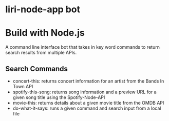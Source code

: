 # liri-node-app bot
 # Build with Node.js #
 A command line interface bot that takes in key word commands to return search results from multiple APIs.
 ## Search Commands ##
 * concert-this: returns concert information for an artist from the Bands In Town API
 * spotify-this-song: returns song information and a preview URL for a given song title using the Spotify-Node-API
 * movie-this: returns details about a given movie title from the OMDB API
 * do-what-it-says: runs a given command and search input from a local file

